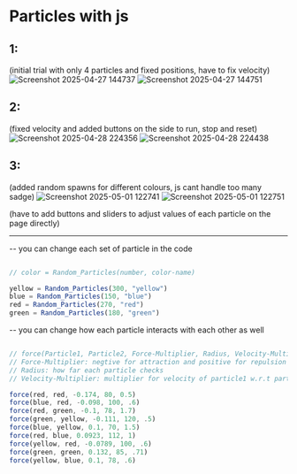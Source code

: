 # Particles with js

## 1:

(initial trial with only 4 particles and fixed positions, have to fix velocity)
![Screenshot 2025-04-27 144737](https://github.com/user-attachments/assets/c255d973-f565-4254-91fe-7cd796a74b21)
![Screenshot 2025-04-27 144751](https://github.com/user-attachments/assets/5aa901d9-2c3d-47ea-ab31-370157bdc7df)


## 2:

(fixed velocity and added buttons on the side to run, stop and reset)
![Screenshot 2025-04-28 224356](https://github.com/user-attachments/assets/85b6bf89-0721-4ff9-b0aa-8b5d12bbfae3)
![Screenshot 2025-04-28 224438](https://github.com/user-attachments/assets/a252547c-988a-413d-89de-3e6dbfa29fde)


## 3:

(added random spawns for different colours, js cant handle too many sadge)
![Screenshot 2025-05-01 122741](https://github.com/user-attachments/assets/763bf26b-5535-4d69-8aa2-6ac13a234905)
![Screenshot 2025-05-01 122751](https://github.com/user-attachments/assets/6a008dd7-7d41-46c6-856a-1a2633cdeddc)

(have to add buttons and sliders to adjust values of each particle on the page directly)

---

-- you can change each set of particle in the code

``` javascript

// color = Random_Particles(number, color-name)

yellow = Random_Particles(300, "yellow")
blue = Random_Particles(150, "blue")
red = Random_Particles(270, "red")
green = Random_Particles(180, "green")

```

-- you can change how each particle interacts with each other as well

``` javascript

// force(Particle1, Particle2, Force-Multiplier, Radius, Velocity-Multiplier)
// Force-Multiplier: negtive for attraction and positive for repulsion
// Radius: how far each particle checks 
// Velocity-Multiplier: multiplier for velocity of particle1 w.r.t particle2

force(red, red, -0.174, 80, 0.5)
force(blue, red, -0.098, 100, .6)
force(red, green, -0.1, 78, 1.7)
force(green, yellow, -0.111, 120, .5)
force(blue, yellow, 0.1, 70, 1.5)
force(red, blue, 0.0923, 112, 1)
force(yellow, red, -0.0789, 100, .6)
force(green, green, 0.132, 85, .71)
force(yellow, blue, 0.1, 78, .6)

```
